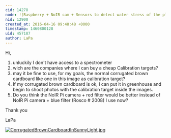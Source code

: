 ```yaml
---
cid: 14278
node: ![Raspberry + NoIR cam + Sensors to detect water stress of the plants during their growing](../notes/LaPa/03-31-2016/raspberry-noir-cam-sensors-to-detect-water-stress-of-the-plants-during-their-growing)
nid: 12900
created_at: 2016-04-16 09:48:48 +0000
timestamp: 1460800128
uid: 457187
author: LaPa
---
```


Hi,
1) unluckily I don't have access to a spectrometer
2) wich are the companies where I can buy a cheap Calibration targets?
3) may it be fine to use, for my goals, the normal corrugated brown cardboard like one in this image as calibration target?
4) If my corrugated brown cardboard is ok, I can put it in greenhouse and begin to shoot photos with the calibration target inside the images.
5) Do you think the NoIR Pi camera + red filter would be better instead of NoIR Pi camera + blue filter (Rosco # 2008) I use now?

Thank you

LaPa 




[![CorrugatedBrownCardboardInSunnyLight.jpg](//i.publiclab.org/system/images/photos/000/015/583/large/CorrugatedBrownCardboardInSunnyLight.jpg)](//i.publiclab.org/system/images/photos/000/015/583/original/CorrugatedBrownCardboardInSunnyLight.jpg)
